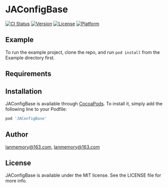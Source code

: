 # JAConfigBase

[![CI Status](https://img.shields.io/travis/lanmemory@163.com/JAConfigBase.svg?style=flat)](https://travis-ci.org/lanmemory@163.com/JAConfigBase)
[![Version](https://img.shields.io/cocoapods/v/JAConfigBase.svg?style=flat)](https://cocoapods.org/pods/JAConfigBase)
[![License](https://img.shields.io/cocoapods/l/JAConfigBase.svg?style=flat)](https://cocoapods.org/pods/JAConfigBase)
[![Platform](https://img.shields.io/cocoapods/p/JAConfigBase.svg?style=flat)](https://cocoapods.org/pods/JAConfigBase)

## Example

To run the example project, clone the repo, and run `pod install` from the Example directory first.

## Requirements

## Installation

JAConfigBase is available through [CocoaPods](https://cocoapods.org). To install
it, simply add the following line to your Podfile:

```ruby
pod 'JAConfigBase'
```

## Author

lanmemory@163.com, lanmemory@163.com

## License

JAConfigBase is available under the MIT license. See the LICENSE file for more info.
